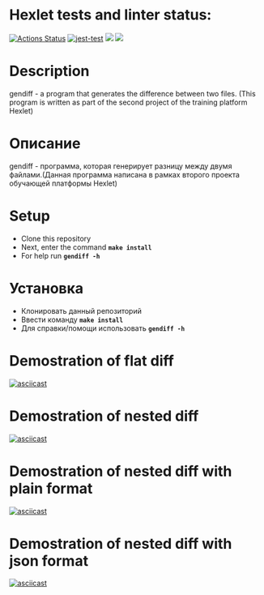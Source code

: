 # Hexlet tests and linter status:

[![Actions Status](https://github.com/Yakanaro/backend-project-lvl2/workflows/hexlet-check/badge.svg)](https://github.com/Yakanaro/backend-project-lvl2/actions)
[![jest-test](https://github.com/Yakanaro/backend-project-lvl2/actions/workflows/node.js.yml/badge.svg)](https://github.com/Yakanaro/backend-project-lvl2/actions/workflows/node.js.yml)
<a href="https://codeclimate.com/github/Yakanaro/backend-project-lvl2/maintainability"><img src="https://api.codeclimate.com/v1/badges/1c2e7ca40cbbe3312276/maintainability" /></a>
<a href="https://codeclimate.com/github/Yakanaro/backend-project-lvl2/test_coverage"><img src="https://api.codeclimate.com/v1/badges/1c2e7ca40cbbe3312276/test_coverage" /></a>

# Description

gendiff - a program that generates the difference between two files. (This program is written as part of the second project of the training platform Hexlet)

# Описание

gendiff - программа, которая генерирует разницу между двумя файлами.(Данная программа написана в рамках второго проекта обучающей платформы Hexlet)

# Setup

- Clone this repository
- Next, enter the command **`make install`**
- For help run **`gendiff -h`**

# Установка

- Клонировать данный репозиторий
- Ввести команду **`make install`**
- Для справки/помощи использовать **`gendiff -h`**

# Demostration of flat diff

[![asciicast](https://asciinema.org/a/491798.svg)](https://asciinema.org/a/491798)

# Demostration of nested diff

[![asciicast](https://asciinema.org/a/491881.svg)](https://asciinema.org/a/491881)

# Demostration of nested diff with plain format

[![asciicast](https://asciinema.org/a/491884.svg)](https://asciinema.org/a/491884)

# Demostration of nested diff with json format

[![asciicast](https://asciinema.org/a/491886.svg)](https://asciinema.org/a/491886)
